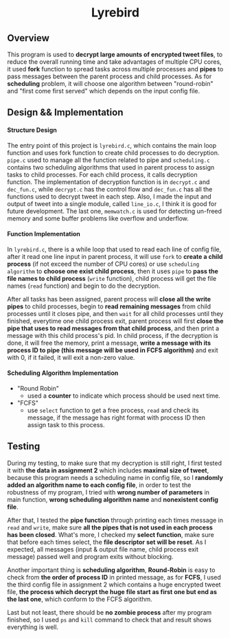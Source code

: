 <center><h1>Lyrebird</h1></center>


## Overview
This program is used to **decrypt large amounts of encrypted tweet files**, to reduce the overall running time and take advantages of multiple CPU cores, it used **fork** function to spread tasks across multiple processes and **pipes** to pass messages between the parent process and child processes. As for **scheduling** problem, it will choose one algorithm between "round-robin" and "first come first served" which depends on the input config file.

## Design && Implementation

#### Structure Design
The entry point of this project is `lyrebird.c`, which contains the main loop function and uses fork function to create child processes to do decryption. `pipe.c` used to manage all the function related to pipe and `scheduling.c` contains two scheduling algorithms that used in parent process to assign tasks to child processes. For each child process, it calls decryption function. The implementation of decryption function is in `decrypt.c` and `dec_fun.c`, while `decrypt.c` has the control flow and `dec_fun.c` has all the functions used to decrypt tweet in each step. Also, I made the input and output of tweet into a single module, called `line_io.c`, I think it is good for future development. The last one, `memwatch.c` is used for detecting un-freed memory and some buffer problems like overflow and underflow.

#### Function Implementation
In `lyrebird.c`, there is a while loop that used to read each line of config file, after it read one line input in parent process, it will use `fork` to **create a child process** (if not exceed the number of CPU cores) or use `scheduling algorithm` to **choose one exist child process**, then it uses `pipe` to **pass the file names to child process** (`write` function), child process will get the file names (`read` function) and begin to do the decryption.

After all tasks has been assigned, parent process will **close all the write pipes** to child processes, begin to **read remaining messages** from child processes until it closes pipe, and then `wait` for all child processes until they finished, everytime one child process exit, parent process will first **close the pipe that uses to read messages from that child process**, and then print a message with this child process's pid. In child process, if the decryption is done, it will free the memory, print a message, **write a message with its process ID to pipe (this message will be used in FCFS algorithm)**  and exit with 0, if it failed, it will exit a non-zero value.

#### Scheduling Algorithm Implementation

* "Round Robin"
    *  used a **counter** to indicate which process should be used next time.
* "FCFS"
    * use `select` function to get a free process, `read` and check its message, if the message has right format with process ID then assign task to this process.

## Testing
During my testing, to make sure that my decryption is still right, I first tested it with **the data in assignment 2** which includes **maximal size of tweet**, because this program needs a scheduling name in config file, so I **randomly added an algorithm name to each config file**, in order to test the robustness of my program, I tried with **wrong number of parameters** in main function, **wrong scheduling algorithm name** and **nonexistent config file**.

After that, I tested the **pipe function** through printing each times message in `read` and `write`, make sure **all the pipes that is not used in each process has been closed**. What's more, I checked my **select function**, make sure that before each times select, the **file descriptor set will be reset**. As I expected, all messages (input & output file name, child process exit message) passed well and program exits without blocking.

Another important thing is **scheduling algorithm**, **Round-Robin** is easy to check from **the order of process ID** in printed message, as for **FCFS**, I used the third config file in assignment 2 which contains a huge encrypted tweet file, **the process which decrypt the huge file start as first one but end as the last one**, which conform to the FCFS algorithm.

Last but not least, there should be **no zombie process** after my program finished, so I used `ps` and `kill` command to check that and result shows everything is well.
